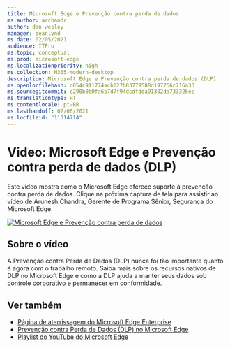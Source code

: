 ```yaml
---
title: Microsoft Edge e Prevenção contra perda de dados
ms.author: archandr
author: dan-wesley
manager: seanlynd
ms.date: 02/05/2021
audience: ITPro
ms.topic: conceptual
ms.prod: microsoft-edge
ms.localizationpriority: high
ms.collection: M365-modern-desktop
description: Microsoft Edge e Prevenção contra perda de dados (DLP)
ms.openlocfilehash: c054c911774acb027b83779588d197766c716a33
ms.sourcegitcommit: c290b0b0fa6b7d7f94dcdfdda91302da733326ec
ms.translationtype: HT
ms.contentlocale: pt-BR
ms.lasthandoff: 02/06/2021
ms.locfileid: "11314714"
---
```

# Video: Microsoft Edge e Prevenção contra perda de dados (DLP)

Este vídeo mostra como o Microsoft Edge oferece suporte à prevenção contra perda de dados. Clique na próxima captura de tela para assistir ao vídeo de Arunesh Chandra, Gerente de Programa Sênior, Segurança do Microsoft Edge.

[![ Microsoft Edge e Prevenção contra perda de dados](media/microsoft-edge-security-dlp/0.png)](http://www.youtube.com/watch?v=dLD04U9eTqg " Microsoft Edge and data loss prevention")

##  <a name="about-the-video"></a>Sobre o vídeo

A Prevenção contra Perda de Dados (DLP) nunca foi tão importante quanto é agora com o trabalho remoto. Saiba mais sobre os recursos nativos de DLP no Microsoft Edge e como a DLP ajuda a manter seus dados sob controle corporativo e permanecer em conformidade.

##  <a name="see-also"></a>Ver também

- [Página de aterrissagem do Microsoft Edge Enterprise](https://aka.ms/EdgeEnterprise)
- [Prevenção contra Perda de Dados (DLP) no Microsoft Edge](microsoft-edge-security-dlp.md)
- [Playlist do YouTube do Microsoft Edge](https://www.youtube.com/playlist?list=PLXtHYVsvn_b-uXh1tMeYpT-0iD8tD3tFy)
